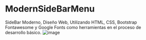 # ModernSideBarMenu
SideBar Moderno, Diseño Web, Utilizando HTML, CSS, Bootstrap Fontawesome y Google Fonts como herramientas en el proceso de desarrollo básico.
![image](https://user-images.githubusercontent.com/39716800/122482115-f1e40600-cf9d-11eb-85a6-5406a90a9acf.png)
